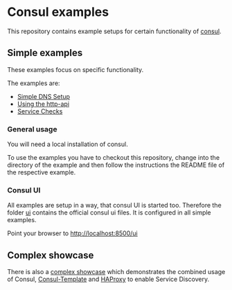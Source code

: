 # Consul examples

This repository contains example setups for certain functionality of [consul](http://consul.io).

## Simple examples

These examples focus on specific functionality. 

The examples are:

* [Simple DNS Setup](dns/)
* [Using the http-api](http_api/)
* [Service Checks](checks/)

### General usage 

You will need a local installation of consul.

To use the examples you have to checkout this repository, change into the directory of the example and then follow the instructions the README file of the respective example.

### Consul UI

All examples are setup in a way, that consul UI is started too. Therefore the folder [ui](ui/) contains the official consul ui files. It is configured in all simple examples.

Point your browser to [http://localhost:8500/ui](http://localhost:8500/ui)

## Complex showcase

There is also a [complex showcase](showcase/) which demonstrates the combined usage of Consul, [Consul-Template](https://github.com/hashicorp/consul-template) and [HAProxy](http://www.haproxy.org) to enable Service Discovery.